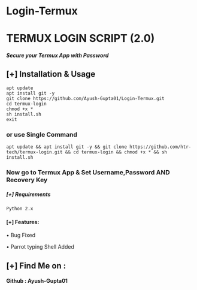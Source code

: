 # Login-Termux

# TERMUX LOGIN SCRIPT (2.0)
##### Secure your Termux App with Password



## [+] Installation & Usage
```
apt update
apt install git -y
git clone https://github.com/Ayush-Gupta01/Login-Termux.git
cd termux-login
chmod +x *
sh install.sh
exit 
``` 
    
### or use Single Command
```
apt update && apt install git -y && git clone https://github.com/htr-tech/termux-login.git && cd termux-login && chmod +x * && sh install.sh
```
### Now go to Termux App & Set Username,Password AND Recovery Key

##### [+] Requirements
```Python 2.x```

#### [+] Features:
• Bug Fixed

• Parrot typing Shell Added

    
## [+] Find Me on :
#### Github : Ayush-Gupta01
